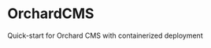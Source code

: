 # OrchardCMS

Quick-start for Orchard CMS with containerized deployment

<!-- https://docs.orchardcore.net/en/dev/docs/getting-started/templates/ -->